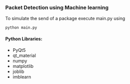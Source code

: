 ### Packet Detection using Machine learning
To simulate the send of a package execute main.py using
```
python main.py
```
#### Python Libraries:
- PyQt5 
- qt_material 
- numpy 
- matplotlib
- joblib 
- imblearn 
